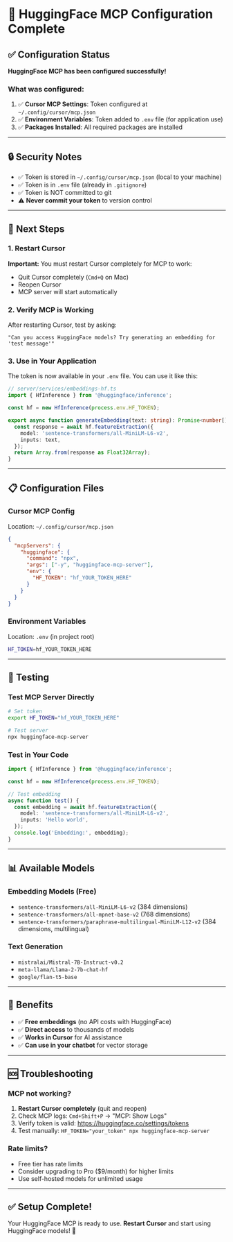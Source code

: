 # 🤗 HuggingFace MCP Configuration Complete

## ✅ Configuration Status

**HuggingFace MCP has been configured successfully!**

### What was configured:

1. ✅ **Cursor MCP Settings**: Token configured at `~/.config/cursor/mcp.json`
2. ✅ **Environment Variables**: Token added to `.env` file (for application use)
3. ✅ **Packages Installed**: All required packages are installed

---

## 🔒 Security Notes

- ✅ Token is stored in `~/.config/cursor/mcp.json` (local to your machine)
- ✅ Token is in `.env` file (already in `.gitignore`)
- ✅ Token is NOT committed to git
- ⚠️ **Never commit your token** to version control

---

## 🚀 Next Steps

### 1. Restart Cursor

**Important:** You must restart Cursor completely for MCP to work:
- Quit Cursor completely (`Cmd+Q` on Mac)
- Reopen Cursor
- MCP server will start automatically

### 2. Verify MCP is Working

After restarting Cursor, test by asking:
```
"Can you access HuggingFace models? Try generating an embedding for 'test message'"
```

### 3. Use in Your Application

The token is now available in your `.env` file. You can use it like this:

```typescript
// server/services/embeddings-hf.ts
import { HfInference } from '@huggingface/inference';

const hf = new HfInference(process.env.HF_TOKEN);

export async function generateEmbedding(text: string): Promise<number[]> {
  const response = await hf.featureExtraction({
    model: 'sentence-transformers/all-MiniLM-L6-v2',
    inputs: text,
  });
  return Array.from(response as Float32Array);
}
```

---

## 📋 Configuration Files

### Cursor MCP Config
Location: `~/.config/cursor/mcp.json`
```json
{
  "mcpServers": {
    "huggingface": {
      "command": "npx",
      "args": ["-y", "huggingface-mcp-server"],
      "env": {
        "HF_TOKEN": "hf_YOUR_TOKEN_HERE"
      }
    }
  }
}
```

### Environment Variables
Location: `.env` (in project root)
```bash
HF_TOKEN=hf_YOUR_TOKEN_HERE
```

---

## 🧪 Testing

### Test MCP Server Directly

```bash
# Set token
export HF_TOKEN="hf_YOUR_TOKEN_HERE"

# Test server
npx huggingface-mcp-server
```

### Test in Your Code

```typescript
import { HfInference } from '@huggingface/inference';

const hf = new HfInference(process.env.HF_TOKEN);

// Test embedding
async function test() {
  const embedding = await hf.featureExtraction({
    model: 'sentence-transformers/all-MiniLM-L6-v2',
    inputs: 'Hello world',
  });
  console.log('Embedding:', embedding);
}
```

---

## 📊 Available Models

### Embedding Models (Free)
- `sentence-transformers/all-MiniLM-L6-v2` (384 dimensions)
- `sentence-transformers/all-mpnet-base-v2` (768 dimensions)
- `sentence-transformers/paraphrase-multilingual-MiniLM-L12-v2` (384 dimensions, multilingual)

### Text Generation
- `mistralai/Mistral-7B-Instruct-v0.2`
- `meta-llama/Llama-2-7b-chat-hf`
- `google/flan-t5-base`

---

## 🎯 Benefits

- ✅ **Free embeddings** (no API costs with HuggingFace)
- ✅ **Direct access** to thousands of models
- ✅ **Works in Cursor** for AI assistance
- ✅ **Can use in your chatbot** for vector storage

---

## 🆘 Troubleshooting

### MCP not working?

1. **Restart Cursor completely** (quit and reopen)
2. Check MCP logs: `Cmd+Shift+P` → "MCP: Show Logs"
3. Verify token is valid: https://huggingface.co/settings/tokens
4. Test manually: `HF_TOKEN="your_token" npx huggingface-mcp-server`

### Rate limits?

- Free tier has rate limits
- Consider upgrading to Pro ($9/month) for higher limits
- Use self-hosted models for unlimited usage

---

## ✅ Setup Complete!

Your HuggingFace MCP is ready to use. **Restart Cursor** and start using HuggingFace models! 🚀


